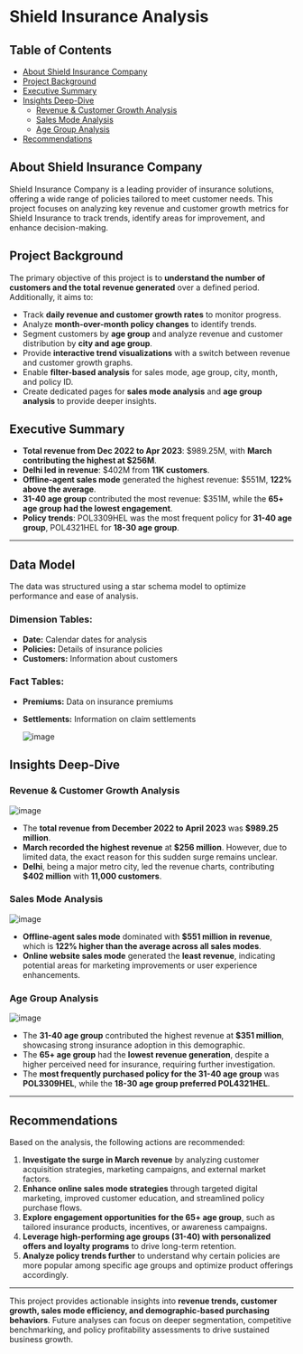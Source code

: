 # Shield Insurance Analysis

## Table of Contents
- [About Shield Insurance Company](#about-shield-insurance-company)
- [Project Background](#project-background)
- [Executive Summary](#executive-summary)
- [Insights Deep-Dive](#insights-deep-dive)
  - [Revenue & Customer Growth Analysis](#revenue--customer-growth-analysis)
  - [Sales Mode Analysis](#sales-mode-analysis)
  - [Age Group Analysis](#age-group-analysis)
- [Recommendations](#recommendations)

## About Shield Insurance Company

Shield Insurance Company is a leading provider of insurance solutions, offering a wide range of policies tailored to meet customer needs. This project focuses on analyzing key revenue and customer growth metrics for Shield Insurance to track trends, identify areas for improvement, and enhance decision-making.

## Project Background

The primary objective of this project is to **understand the number of customers and the total revenue generated** over a defined period. Additionally, it aims to:

- Track **daily revenue and customer growth rates** to monitor progress.
- Analyze **month-over-month policy changes** to identify trends.
- Segment customers by **age group** and analyze revenue and customer distribution by **city and age group**.
- Provide **interactive trend visualizations** with a switch between revenue and customer growth graphs.
- Enable **filter-based analysis** for sales mode, age group, city, month, and policy ID.
- Create dedicated pages for **sales mode analysis** and **age group analysis** to provide deeper insights.

## Executive Summary

- **Total revenue from Dec 2022 to Apr 2023**: \$989.25M, with **March contributing the highest at \$256M**.
- **Delhi led in revenue**: \$402M from **11K customers**.
- **Offline-agent sales mode** generated the highest revenue: \$551M, **122% above the average**.
- **31-40 age group** contributed the most revenue: \$351M, while the **65+ age group had the lowest engagement**.
- **Policy trends**: POL3309HEL was the most frequent policy for **31-40 age group**, POL4321HEL for **18-30 age group**.

---

## Data Model
The data was structured using a star schema model to optimize performance and ease of analysis.

### Dimension Tables:
- **Date:** Calendar dates for analysis
- **Policies:** Details of insurance policies
- **Customers:** Information about customers

### Fact Tables:
- **Premiums:** Data on insurance premiums
- **Settlements:** Information on claim settlements

  ![image](https://github.com/vidyamai/Health-Insurance-Analytics/assets/84960322/800aa589-eb59-459e-885c-d6331d5a4239)

## Insights Deep-Dive

### **Revenue & Customer Growth Analysis**

![image](https://github.com/vidyamai/Health-Insurance-Analytics/assets/84960322/f5858d8f-8022-4853-8b8d-5d1bc60f78ec)

- The **total revenue from December 2022 to April 2023** was **\$989.25 million**.
- **March recorded the highest revenue** at **\$256 million**. However, due to limited data, the exact reason for this sudden surge remains unclear.
- **Delhi**, being a major metro city, led the revenue charts, contributing **\$402 million** with **11,000 customers**.

### **Sales Mode Analysis**

![image](https://github.com/vidyamai/Health-Insurance-Analytics/assets/84960322/1d5ddae8-217b-4a43-8993-c2f8b2befb07)

- **Offline-agent sales mode** dominated with **\$551 million in revenue**, which is **122% higher than the average across all sales modes**.
- **Online website sales mode** generated the **least revenue**, indicating potential areas for marketing improvements or user experience enhancements.

### **Age Group Analysis**

![image](https://github.com/vidyamai/Health-Insurance-Analytics/assets/84960322/f33270ec-635f-4677-abdb-cb4c0ec6b56c)


- The **31-40 age group** contributed the highest revenue at **\$351 million**, showcasing strong insurance adoption in this demographic.
- The **65+ age group** had the **lowest revenue generation**, despite a higher perceived need for insurance, requiring further investigation.
- The **most frequently purchased policy for the 31-40 age group** was **POL3309HEL**, while the **18-30 age group preferred POL4321HEL**.

---

## Recommendations

Based on the analysis, the following actions are recommended:

1. **Investigate the surge in March revenue** by analyzing customer acquisition strategies, marketing campaigns, and external market factors.
2. **Enhance online sales mode strategies** through targeted digital marketing, improved customer education, and streamlined policy purchase flows.
3. **Explore engagement opportunities for the 65+ age group**, such as tailored insurance products, incentives, or awareness campaigns.
4. **Leverage high-performing age groups (31-40) with personalized offers and loyalty programs** to drive long-term retention.
5. **Analyze policy trends further** to understand why certain policies are more popular among specific age groups and optimize product offerings accordingly.

---

This project provides actionable insights into **revenue trends, customer growth, sales mode efficiency, and demographic-based purchasing behaviors**. Future analyses can focus on deeper segmentation, competitive benchmarking, and policy profitability assessments to drive sustained business growth.






